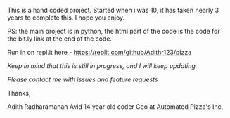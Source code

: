 
This is a hand coded project. Started when i was 10, it has taken nearly 3 years to complete this. I hope you enjoy.

PS: the main project is in python, the html part of the code is the code for the bit.ly link at the end of the code.

Run in on repl.it here - https://replit.com/github/Adithr123/pizza


*Keep in mind that this is still in progress, and I will keep updating.*

*Please contact me with issues and feature requests*

Thanks,

 Adith Radharamanan
    Avid 14 year old coder
    Ceo at Automated Pizza's Inc.